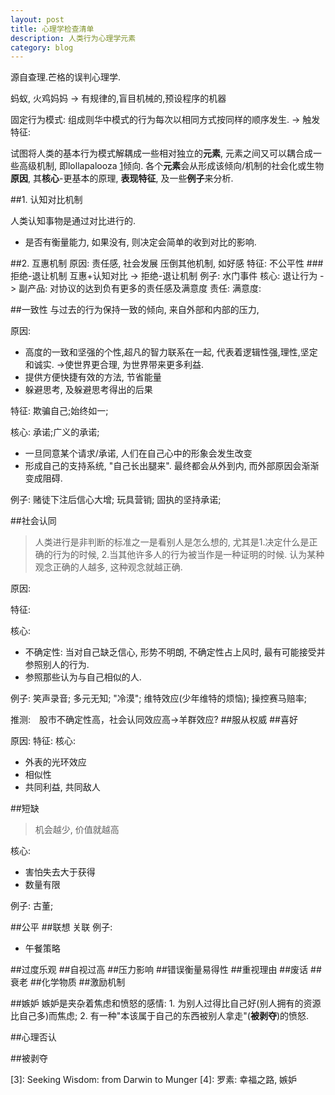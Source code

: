 ```yaml
---
layout: post
title: 心理学检查清单
description: 人类行为心理学元素
category: blog
---
```


源自查理.芒格的误判心理学.

蚂蚁, 火鸡妈妈 -> 有规律的,盲目机械的,预设程序的机器

固定行为模式: 组成则华中模式的行为每次以相同方式按同样的顺序发生. -> 触发特征:

试图将人类的基本行为模式解耦成一些相对独立的**元素**, 元素之间又可以耦合成一些高级机制, 即lollapalooza [1]倾向. 各个**元素**会从形成该倾向/机制的社会化或生物**原因**, 其**核心**-更基本的原理, **表现特征**, 及一些**例子**来分析.

##1. 认知对比机制

人类认知事物是通过对比进行的.
* 是否有衡量能力, 如果没有, 则决定会简单的收到对比的影响.

##2. 互惠机制
原因: 责任感, 社会发展
压倒其他机制, 如好感
特征: 不公平性
###拒绝-退让机制
互惠+认知对比 -> 拒绝-退让机制 例子: 水门事件
核心: 退让行为 -> 副产品: 对协议的达到负有更多的责任感及满意度
责任:
满意度:

##一致性
与过去的行为保持一致的倾向, 来自外部和内部的压力, 	

原因: 
* 高度的一致和坚强的个性,超凡的智力联系在一起, 代表着逻辑性强,理性,坚定和诚实. ->使世界更合理, 为世界带来更多利益.
* 提供方便快捷有效的方法, 节省能量
* 躲避思考, 及躲避思考得出的后果

特征: 欺骗自己;始终如一;

核心: 承诺;广义的承诺;
* 一旦同意某个请求/承诺, 人们在自己心中的形象会发生改变
* 形成自己的支持系统, "自己长出腿来". 最终都会从外到内, 而外部原因会渐渐变成阻碍.

例子: 赌徒下注后信心大增; 玩具营销; 固执的坚持承诺; 


##社会认同
>人类进行是非判断的标准之一是看别人是怎么想的, 尤其是1.决定什么是正确的行为的时候, 2.当其他许多人的行为被当作是一种证明的时候.
>认为某种观念正确的人越多, 这种观念就越正确.

原因:

特征:

核心:
* 不确定性: 当对自己缺乏信心, 形势不明朗, 不确定性占上风时, 最有可能接受并参照别人的行为.
* 参照那些认为与自己相似的人.

例子: 笑声录音; 多元无知; "冷漠"; 维特效应(少年维特的烦恼); 操控赛马赔率;

推测:　股市不确定性高，社会认同效应高->羊群效应?
##服从权威
##喜好

原因:
特征:
核心:
* 外表的光环效应
* 相似性
* 共同利益, 共同敌人

##短缺
>机会越少, 价值就越高

核心: 
* 害怕失去大于获得
* 数量有限

例子: 古董;


##公平
##联想
关联
例子:
* 午餐策略

##过度乐观
##自视过高
##压力影响
##错误衡量易得性
##重视理由
##废话
##衰老
##化学物质
##激励机制

##嫉妒
嫉妒是夹杂着焦虑和愤怒的感情: 1. 为别人过得比自己好(别人拥有的资源比自己多)而焦虑; 2. 有一种"本该属于自己的东西被别人拿走"(**被剥夺**)的愤怒.


##心理否认

##被剥夺







[1]: 穷查理宝典：查理芒格的智慧箴言录
[2]: 影响力
[3]: Seeking Wisdom: from Darwin to Munger
[4]: 罗素: 幸福之路, 嫉妒